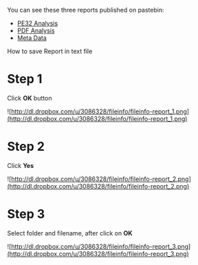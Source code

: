 You can see these three reports published on pastebin:
  * <a href='http://pastebin.com/PZ9dagVM'>PE32 Analysis</a>
  * <a href='http://pastebin.com/CCfrfkjm'>PDF Analysis</a>
  * <a href='http://pastebin.com/4jPwLc7q'>Meta Data</a>

How to save Report in text file

# Step 1 #

Click **OK** button

![http://dl.dropbox.com/u/3086328/fileinfo/fileinfo-report_1.png](http://dl.dropbox.com/u/3086328/fileinfo/fileinfo-report_1.png)

# Step 2 #

Click **Yes**

![http://dl.dropbox.com/u/3086328/fileinfo/fileinfo-report_2.png](http://dl.dropbox.com/u/3086328/fileinfo/fileinfo-report_2.png)

# Step 3 #

Select folder and filename, after click on **OK**

![http://dl.dropbox.com/u/3086328/fileinfo/fileinfo-report_3.png](http://dl.dropbox.com/u/3086328/fileinfo/fileinfo-report_3.png)
